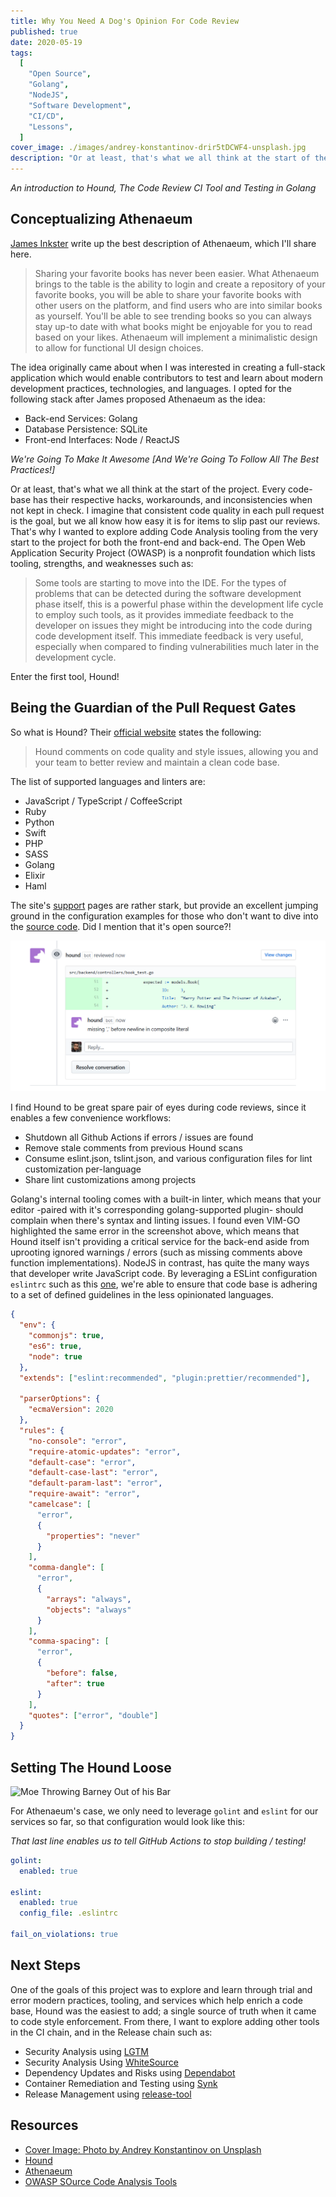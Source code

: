 ```yaml
---
title: Why You Need A Dog's Opinion For Code Review
published: true
date: 2020-05-19
tags:
  [
    "Open Source",
    "Golang",
    "NodeJS",
    "Software Development",
    "CI/CD",
    "Lessons",
  ]
cover_image: ./images/andrey-konstantinov-drir5tDCWF4-unsplash.jpg
description: "Or at least, that's what we all think at the start of the project. Every code-base has their respective hacks, workarounds, and inconsistencies when not kept in check. I imagine that consistent code quality in each pull request is the goal, but we all know how easy it is for items to slip past our reviews. That's why I wanted to explore adding Code Analysis tooling from the very start to the project for both the front-end and back-end. Enter the first tool, Hound!"
---
```


_An introduction to Hound, The Code Review CI Tool and Testing in Golang_

## Conceptualizing Athenaeum

[James Inkster](https://github.com/Grommers00) write up the best description of Athenaeum, which I'll share here.

> Sharing your favorite books has never been easier. What Athenaeum brings to the table is the ability to login and create a repository of your favorite books, you will be able to share your favorite books with other users on the platform, and find users who are into similar books as yourself. You'll be able to see trending books so you can always stay up-to date with what books might be enjoyable for you to read based on your likes. Athenaeum will implement a minimalistic design to allow for functional UI design choices.

The idea originally came about when I was interested in creating a full-stack application which would enable contributors to test and learn about modern development practices, technologies, and languages. I opted for the following stack after James proposed Athenaeum as the idea:

- Back-end Services: Golang
- Database Persistence: SQLite
- Front-end Interfaces: Node / ReactJS

_We're Going To Make It Awesome [And We're Going To Follow All The Best Practices!]_

Or at least, that's what we all think at the start of the project. Every code-base has their respective hacks, workarounds, and inconsistencies when not kept in check. I imagine that consistent code quality in each pull request is the goal, but we all know how easy it is for items to slip past our reviews. That's why I wanted to explore adding Code Analysis tooling from the very start to the project for both the front-end and back-end. The Open Web Application Security Project (OWASP) is a nonprofit foundation which lists tooling, strengths, and weaknesses such as:

> Some tools are starting to move into the IDE. For the types of problems that can be detected during the software development phase itself, this is a powerful phase within the development life cycle to employ such tools, as it provides immediate feedback to the developer on issues they might be introducing into the code during code development itself. This immediate feedback is very useful, especially when compared to finding vulnerabilities much later in the development cycle.

Enter the first tool, Hound!

## Being the Guardian of the Pull Request Gates

So what is Hound? Their [official website](https://houndci.com/) states the following:

> Hound comments on code quality and style issues, allowing you and your team to better review and maintain a clean code base.

The list of supported languages and linters are:

- JavaScript / TypeScript / CoffeeScript
- Ruby
- Python
- Swift
- PHP
- SASS
- Golang
- Elixir
- Haml

The site's [support](http://help.houndci.com/en/) pages are rather stark, but provide an excellent jumping ground in the configuration examples for those who don't want to dive into the [source code](https://github.com/houndci/hound). Did I mention that it's open source?!

![Hound Comment Example for Golang](./images/HoundExample.png)

I find Hound to be great spare pair of eyes during code reviews, since it enables a few convenience workflows:

- Shutdown all Github Actions if errors / issues are found
- Remove stale comments from previous Hound scans
- Consume eslint.json, tslint.json, and various configuration files for lint customization per-language
- Share lint customizations among projects

Golang's internal tooling comes with a built-in linter, which means that your editor -paired with it's corresponding golang-supported plugin- should complain when there's syntax and linting issues. I found even VIM-GO highlighted the same error in the screenshot above, which means that Hound itself isn't providing a critical service for the back-end aside from uprooting ignored warnings / errors (such as missing comments above function implementations). NodeJS in contrast, has quite the many ways that developer write JavaScript code. By leveraging a ESLint configuration `eslintrc` such as this [one](https://github.com/raygervais/Athenaeum/blob/master/.eslintrc), we're able to ensure that code base is adhering to a set of defined guidelines in the less opinionated languages.

```json
{
  "env": {
    "commonjs": true,
    "es6": true,
    "node": true
  },
  "extends": ["eslint:recommended", "plugin:prettier/recommended"],

  "parserOptions": {
    "ecmaVersion": 2020
  },
  "rules": {
    "no-console": "error",
    "require-atomic-updates": "error",
    "default-case": "error",
    "default-case-last": "error",
    "default-param-last": "error",
    "require-await": "error",
    "camelcase": [
      "error",
      {
        "properties": "never"
      }
    ],
    "comma-dangle": [
      "error",
      {
        "arrays": "always",
        "objects": "always"
      }
    ],
    "comma-spacing": [
      "error",
      {
        "before": false,
        "after": true
      }
    ],
    "quotes": ["error", "double"]
  }
}
```

## Setting The Hound Loose

![Moe Throwing Barney Out of his Bar](https://media.giphy.com/media/3orif8V2nJVCvoaFRS/giphy.gif)

For Athenaeum's case, we only need to leverage `golint` and `eslint` for our services so far, so that configuration would look like this:

_That last line enables us to tell GitHub Actions to stop building / testing!_

```yml
golint:
  enabled: true

eslint:
  enabled: true
  config_file: .eslintrc

fail_on_violations: true
```

## Next Steps

One of the goals of this project was to explore and learn through trial and error modern practices, tooling, and services which help enrich a code base, Hound was the easiest to add; a single source of truth when it came to code style enforcement. From there, I want to explore adding other tools in the CI chain, and in the Release chain such as:

- Security Analysis using [LGTM](https://lgtm.com/)
- Security Analysis Using [WhiteSource](https://bolt.whitesourcesoftware.com/github/)
- Dependency Updates and Risks using [Dependabot](https://dependabot.com/)
- Container Remediation and Testing using [Synk](https://snyk.io/)
- Release Management using [release-tool](https://github.com/containerd/release-tool)

## Resources

- [Cover Image: Photo by Andrey Konstantinov on Unsplash](https://unsplash.com/photos/drir5tDCWF4)
- [Hound](https://houndci.com/repos)
- [Athenaeum](https://github.com/raygervais/athenaeum)
- [OWASP SOurce Code Analysis Tools](https://owasp.org/www-community/Source_Code_Analysis_Tools)
